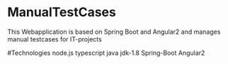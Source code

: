 # ManualTestCases
This Webapplication is based on Spring Boot and Angular2 and manages manual testcases for IT-projects

#Technologies
node.js
typescript
java
jdk-1.8
Spring-Boot
Angular2
